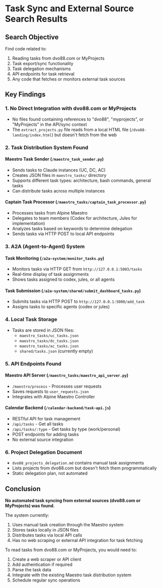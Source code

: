 # Task Sync and External Source Search Results

## Search Objective
Find code related to:
1. Reading tasks from dvo88.com or MyProjects
2. Task export/sync functionality
3. Task delegation mechanisms
4. API endpoints for task retrieval
5. Any code that fetches or monitors external task sources

## Key Findings

### 1. **No Direct Integration with dvo88.com or MyProjects**
- No files found containing references to "dvo88", "myprojects", or "MyProjects" in the API/sync context
- The `extract_projects.py` file reads from a local HTML file (`/dvo88-landing/index.html`) but doesn't fetch from the web

### 2. **Task Distribution System Found**

#### **Maestro Task Sender** (`/maestro_task_sender.py`)
- Sends tasks to Claude instances (UC, DC, AC)
- Creates JSON files in `maestro_tasks/` directory
- Supports different task types: architecture, bash commands, general tasks
- Can distribute tasks across multiple instances

#### **Captain Task Processor** (`/maestro_tasks/captain_task_processor.py`)
- Processes tasks from Alpine Maestro
- Delegates to team members (Codex for architecture, Jules for implementation)
- Analyzes tasks based on keywords to determine delegation
- Sends tasks via HTTP POST to local API endpoints

### 3. **A2A (Agent-to-Agent) System**

#### **Task Monitoring** (`/a2a-system/monitor_tasks.py`)
- Monitors tasks via HTTP GET from `http://127.0.0.1:5003/tasks`
- Real-time display of task assignments
- Shows tasks assigned to codex, jules, or all agents

#### **Task Submission** (`/a2a-system/shared/submit_dashboard_tasks.py`)
- Submits tasks via HTTP POST to `http://127.0.0.1:5000/add_task`
- Assigns tasks to specific agents (codex or jules)

### 4. **Local Task Storage**
- Tasks are stored in JSON files:
  - `maestro_tasks/uc_tasks.json`
  - `maestro_tasks/dc_tasks.json`
  - `maestro_tasks/ac_tasks.json`
  - `shared/tasks.json` (currently empty)

### 5. **API Endpoints Found**

#### **Maestro API Server** (`/maestro_tasks/maestro_api_server.py`)
- `/maestro/process` - Processes user requests
- Saves requests to `user_requests.json`
- Integrates with Alpine Maestro Controller

#### **Calendar Backend** (`/calendar-backend/task-api.js`)
- RESTful API for task management
- `/api/tasks` - Get all tasks
- `/api/tasks/:type` - Get tasks by type (work/personal)
- POST endpoints for adding tasks
- No external source integration

### 6. **Project Delegation Document**
- `dvo88_projects_delegation.md` contains manual task assignments
- Lists projects from dvo88.com but doesn't fetch them programmatically
- Static delegation plan, not automated

## Conclusion

**No automated task syncing from external sources (dvo88.com or MyProjects) was found.**

The system currently:
1. Uses manual task creation through the Maestro system
2. Stores tasks locally in JSON files
3. Distributes tasks via local API calls
4. Has no web scraping or external API integration for task fetching

To read tasks from dvo88.com or MyProjects, you would need to:
1. Create a web scraper or API client
2. Add authentication if required
3. Parse the task data
4. Integrate with the existing Maestro task distribution system
5. Schedule regular sync operations